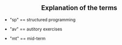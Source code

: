 <h2 align="center">Explanation of the terms</h2>

- "sp" == structured programming

- "av" == autitory exercises

- "mt" == mid-term

